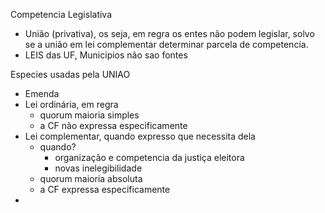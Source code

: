 Competencia Legislativa
- União (privativa), os seja, em regra os entes não podem legislar, solvo se a união em lei complementar determinar parcela de competencia. 
- LEIS das UF, Municipios não sao fontes


Especies usadas pela UNIAO
- Emenda 
- Lei ordinária, em regra
  - quorum maioria simples
  - a CF não expressa especificamente
- Lei complementar, quando expresso que necessita dela 
  - quando?
    - organização e competencia da justiça eleitora
    - novas inelegibilidade
  - quorum maioria absoluta
  - a CF expressa especificamente
- 